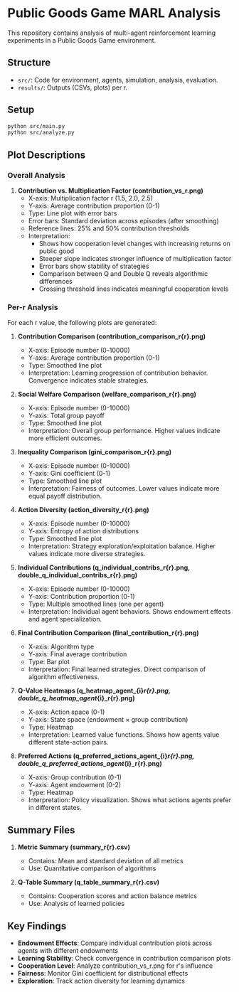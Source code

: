 # Public Goods Game MARL Analysis

This repository contains analysis of multi-agent reinforcement learning experiments in a Public Goods Game environment.

## Structure
- `src/`: Code for environment, agents, simulation, analysis, evaluation.
- `results/`: Outputs (CSVs, plots) per r.

## Setup
```bash
python src/main.py
python src/analyze.py
```

## Plot Descriptions

### Overall Analysis

1. **Contribution vs. Multiplication Factor (contribution_vs_r.png)**
   - X-axis: Multiplication factor r (1.5, 2.0, 2.5)
   - Y-axis: Average contribution proportion (0-1)
   - Type: Line plot with error bars
   - Error bars: Standard deviation across episodes (after smoothing)
   - Reference lines: 25% and 50% contribution thresholds
   - Interpretation: 
     - Shows how cooperation level changes with increasing returns on public good
     - Steeper slope indicates stronger influence of multiplication factor
     - Error bars show stability of strategies
     - Comparison between Q and Double Q reveals algorithmic differences
     - Crossing threshold lines indicates meaningful cooperation levels

### Per-r Analysis

For each r value, the following plots are generated:

1. **Contribution Comparison (contribution_comparison_r{r}.png)**
   - X-axis: Episode number (0-10000)
   - Y-axis: Average contribution proportion (0-1)
   - Type: Smoothed line plot
   - Interpretation: Learning progression of contribution behavior. Convergence indicates stable strategies.

2. **Social Welfare Comparison (welfare_comparison_r{r}.png)**
   - X-axis: Episode number (0-10000)
   - Y-axis: Total group payoff
   - Type: Smoothed line plot
   - Interpretation: Overall group performance. Higher values indicate more efficient outcomes.

3. **Inequality Comparison (gini_comparison_r{r}.png)**
   - X-axis: Episode number (0-10000)
   - Y-axis: Gini coefficient (0-1)
   - Type: Smoothed line plot
   - Interpretation: Fairness of outcomes. Lower values indicate more equal payoff distribution.

4. **Action Diversity (action_diversity_r{r}.png)**
   - X-axis: Episode number (0-10000)
   - Y-axis: Entropy of action distributions
   - Type: Smoothed line plot
   - Interpretation: Strategy exploration/exploitation balance. Higher values indicate more diverse strategies.

5. **Individual Contributions (q_individual_contribs_r{r}.png, double_q_individual_contribs_r{r}.png)**
   - X-axis: Episode number (0-10000)
   - Y-axis: Contribution proportion (0-1)
   - Type: Multiple smoothed lines (one per agent)
   - Interpretation: Individual agent behaviors. Shows endowment effects and agent specialization.

6. **Final Contribution Comparison (final_contribution_r{r}.png)**
   - X-axis: Algorithm type
   - Y-axis: Final average contribution
   - Type: Bar plot
   - Interpretation: Final learned strategies. Direct comparison of algorithm effectiveness.

7. **Q-Value Heatmaps (q_heatmap_agent_{i}_r{r}.png, double_q_heatmap_agent_{i}_r{r}.png)**
   - X-axis: Action space (0-1)
   - Y-axis: State space (endowment × group contribution)
   - Type: Heatmap
   - Interpretation: Learned value functions. Shows how agents value different state-action pairs.

8. **Preferred Actions (q_preferred_actions_agent_{i}_r{r}.png, double_q_preferred_actions_agent_{i}_r{r}.png)**
   - X-axis: Group contribution (0-1)
   - Y-axis: Agent endowment (0-2)
   - Type: Heatmap
   - Interpretation: Policy visualization. Shows what actions agents prefer in different states.

## Summary Files

1. **Metric Summary (summary_r{r}.csv)**
   - Contains: Mean and standard deviation of all metrics
   - Use: Quantitative comparison of algorithms

2. **Q-Table Summary (q_table_summary_r{r}.csv)**
   - Contains: Cooperation scores and action balance metrics
   - Use: Analysis of learned policies

## Key Findings

- **Endowment Effects**: Compare individual contribution plots across agents with different endowments
- **Learning Stability**: Check convergence in contribution comparison plots
- **Cooperation Level**: Analyze contribution_vs_r.png for r's influence
- **Fairness**: Monitor Gini coefficient for distributional effects
- **Exploration**: Track action diversity for learning dynamics
